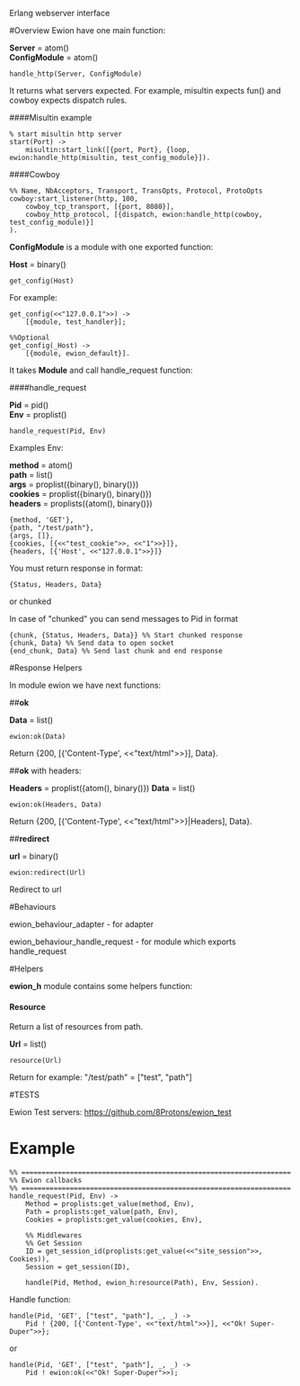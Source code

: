 Erlang webserver interface

#Overview
Ewion have one main function:

__Server__ = atom()  
__ConfigModule__ = atom()

    handle_http(Server, ConfigModule)

It returns what servers expected. For example, misultin expects fun() and cowboy expects dispatch rules.

####Misultin example

    % start misultin http server
    start(Port) ->
    	misultin:start_link([{port, Port}, {loop, ewion:handle_http(misultin, test_config_module}]).

####Cowboy

    %% Name, NbAcceptors, Transport, TransOpts, Protocol, ProtoOpts
    cowboy:start_listener(http, 100,
        cowboy_tcp_transport, [{port, 8080}],
        cowboy_http_protocol, [{dispatch, ewion:handle_http(cowboy, test_config_module)}]
    ).

**ConfigModule** is a module with one exported function:

__Host__ = binary()

    get_config(Host)

For example:

    get_config(<<"127.0.0.1">>) ->
        [{module, test_handler}];

    %%Optional
    get_config(_Host) ->
        [{module, ewion_default}].

It takes **Module** and call handle_request function:

####handle_request

__Pid__ = pid()  
__Env__ = proplist()

    handle_request(Pid, Env)

Examples Env:

__method__ = atom()  
__path__ = list()  
__args__ = proplist({binary(), binary()})  
__cookies__ = proplist({binary(), binary()})  
__headers__ = proplists({atom(), binary()})

    {method, 'GET'},
    {path, "/test/path"},
    {args, []},
    {cookies, [{<<"test_cookie">>, <<"1">>}]},
    {headers, [{'Host', <<"127.0.0.1">>}]}

You must return response in format:

    {Status, Headers, Data}

or
    chunked

In case of "chunked" you can send messages to Pid in format

    {chunk, {Status, Headers, Data}} %% Start chunked response
    {chunk, Data} %% Send data to open socket
    {end_chunk, Data} %% Send last chunk and end response

#Response Helpers

In module ewion we have next functions:

##__ok__

__Data__ = list()

    ewion:ok(Data)

Return {200, [{'Content-Type', <<"text/html">>}], Data}.

##__ok__ with headers:

__Headers__ = proplist({atom(), binary()})
__Data__ = list()

    ewion:ok(Headers, Data)

Return {200, [{'Content-Type', <<"text/html">>}|Headers], Data}.

##__redirect__

__url__ = binary()

    ewion:redirect(Url)

Redirect to url

#Behaviours

ewion_behaviour_adapter - for adapter

ewion_behaviour_handle_request - for module which exports handle_request

#Helpers

**ewion_h** module contains some helpers function:

#### Resource

Return a list of resources from path.

__Url__ = list()

    resource(Url)

Return for example: "/test/path" = ["test", "path"]

#TESTS

Ewion Test servers: <https://github.com/8Protons/ewion_test>

# Example

    %% ===================================================================
    %% Ewion callbacks
    %% ===================================================================
    handle_request(Pid, Env) ->
        Method = proplists:get_value(method, Env),
        Path = proplists:get_value(path, Env),
        Cookies = proplists:get_value(cookies, Env),

        %% Middlewares
        %% Get Session
        ID = get_session_id(proplists:get_value(<<"site_session">>, Cookies)),
        Session = get_session(ID),

        handle(Pid, Method, ewion_h:resource(Path), Env, Session).

Handle function:

    handle(Pid, 'GET', ["test", "path"], _, _) ->
        Pid ! {200, [{'Content-Type', <<"text/html">>}], <<"Ok! Super-Duper">>};

or

    handle(Pid, 'GET', ["test", "path"], _, _) ->
        Pid ! ewion:ok(<<"Ok! Super-Duper">>);
